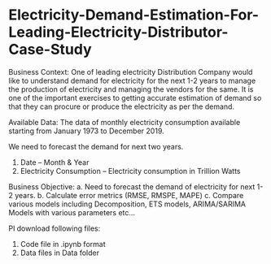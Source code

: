 # Electricity-Demand-Estimation-For-Leading-Electricity-Distributor-Case-Study
Business Context:
One of leading electricity Distribution Company would like to understand demand for electricity for the next 1-2 years to manage the production of electricity and managing the vendors for the same. It
is one of the important exercises to getting accurate estimation of demand so that they can procure or produce the electricity as per the demand.

Available Data:
The data of monthly electricity consumption available starting from January 1973 to December 2019.

We need to forecast the demand for next two years.
1. Date – Month & Year
2. Electricity Consumption – Electricity consumption in Trillion Watts

Business Objective:
a. Need to forecast the demand of electricity for next 1-2 years.
b. Calculate error metrics (RMSE, RMSPE, MAPE)
c. Compare various models including Decomposition, ETS models, ARIMA/SARIMA Models with
various parameters etc…

Pl download following files:
1. Code file in .ipynb format
2. Data files in Data folder



